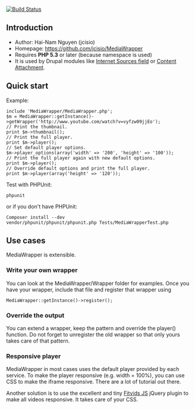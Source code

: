 [![Build Status](https://secure.travis-ci.org/jcisio/MediaWrapper.png?branch=master)](https://travis-ci.org/jcisio/MediaWrapper)

## Introduction ##

* Author: Hai-Nam Nguyen (jcisio)
* Homepage: https://github.com/jcisio/MediaWrapper
* Requires **PHP 5.3** or later (because namespace is used)
* It is used by Drupal modules like [Internet Sources field](http://drupal.org/project/isfield) or [Content Attachment](http://drupal.org/project/attach).

## Quick start ##

Example:

    include 'MediaWrapper/MediaWrapper.php';
    $m = MediaWrapper::getInstance()->getWrapper('http://www.youtube.com/watch?v=vyfzw09jjEo');
    // Print the thumbnail.
    print $m->thumbnail();
    // Print the full player.
    print $m->player();
    // Set default player options.
    $m->player_options(array('width' => '200', 'height' => '100'));
    // Print the full player again with new default options.
    print $m->player();
    // Override default options and print the full player.
    print $m->player(array('height' => '120'));

Test with PHPUnit:

    phpunit

or if you don't have PHPUnit:

    Composer install --dev
    vendor/phpunit/phpunit/phpunit.php Tests/MediaWrapperTest.php

## Use cases ##

MediaWrapper is extensible.

### Write your own wrapper ###

You can look at the MediaWrapper/Wrapper folder for examples. Once you have
your wrapper, include that file and register that wrapper using

    MediaWrapper::getInstance()->register();

### Override the output ###

You can extend a wrapper, keep the pattern and override the player() function.
Do not forget to unregister the old wrapper so that only yours takes care of
that pattern.

### Responsive player ###

MediaWrapper in most cases uses the default player provided by each service. To make the player responsive (e.g. width = 100%), you can use CSS to make the iframe responsive. There are a lot of tutorial out there.

Another solution is to use the excellent and tiny [Fitvids JS](http://fitvidsjs.com/) jQuery plugin to make all videos responsive. It takes care of your CSS.

